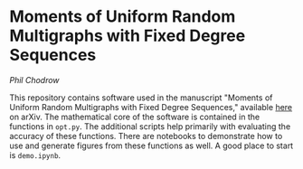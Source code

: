 # Moments of Uniform Random Multigraphs with Fixed Degree Sequences

*Phil Chodrow*

This repository contains software used in the manuscript "Moments of Uniform Random Multigraphs with Fixed Degree Sequences," available [here](https://arxiv.org/pdf/1909.09037.pdf) on arXiv. The mathematical core of the software is contained in the functions in `opt.py`. The additional scripts help primarily with evaluating the accuracy of these functions. There are notebooks to demonstrate how to use and generate figures from these functions as well. A good place to start is `demo.ipynb`. 

